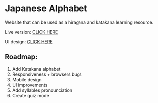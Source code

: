 # Japanese Alphabet

Website that can be used as a hiragana and katakana learning resource. 

Live version: [CLICK HERE](https://japanese-alphabet.netlify.app/)

UI design: [CLICK HERE](https://www.figma.com/proto/v0G1X6Hj4bzSIsK7rENIyq/Japanese-Alphabet-UI?node-id=0%3A1&viewport=241%2C48%2C0.2&scaling=contain&starting-point-node-id=1%3A43)

## Roadmap:
1. Add Katakana alphabet
2. Responsiveness + browsers bugs
3. Mobile design
4. UI improvements
5. Add syllables pronounciation
6. Create quiz mode
